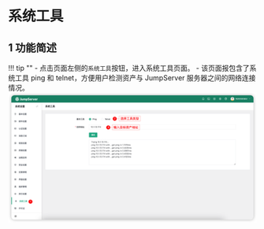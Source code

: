 # 系统工具

## 1 功能简述
!!! tip ""
    - 点击页面左侧的`系统工具`按钮，进入系统工具页面。
    - 该页面报包含了系统工具 ping 和 telnet，方便用户检测资产与 JumpServer 服务器之间的网络连接情况。
![tools01](../../img/tools01.png)